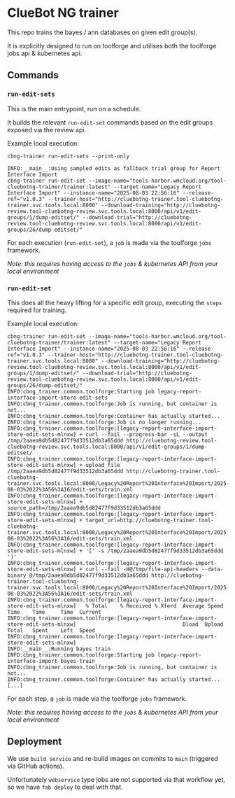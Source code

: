 # ClueBot NG trainer

This repo trains the bayes / ann databases on given edit group(s).

It is explicitly designed to run on toolforge and utilises both the toolforge jobs api & kubernetes api.

## Commands

### `run-edit-sets`

This is the main entrypoint, run on a schedule.

It builds the relevant `run-edit-set` commands based on the edit groups exposed via the review api.

Example local execution:

```
cbng-trainer run-edit-sets --print-only

INFO:__main__:Using sampled edits as fallback trial group for Report Interface Import
cbng-trainer run-edit-set --image-name="tools-harbor.wmcloud.org/tool-cluebotng-trainer/trainer:latest" --target-name="Legacy Report Interface Import" --instance-name="2025-08-03 22:56:16" --release-ref="v1.0.3" --trainer-host="http://cluebotng-trainer.tool-cluebotng-trainer.svc.tools.local:8000" --download-training="http://cluebotng-review.tool-cluebotng-review.svc.tools.local:8000/api/v1/edit-groups/1/dump-editset/" --download-trial="http://cluebotng-review.tool-cluebotng-review.svc.tools.local:8000/api/v1/edit-groups/26/dump-editset/"
```

For each execution (`run-edit-set`), a `job` is made via the toolforge `jobs` framework.

_Note: this requires having access to the `jobs` & kubernetes API from your local environment_

### `run-edit-set`

This does all the heavy lifting for a specific edit group, executing the `steps` required for training.

Example local execution:

```
cbng-trainer run-edit-set --image-name="tools-harbor.wmcloud.org/tool-cluebotng-trainer/trainer:latest" --target-name="Legacy Report Interface Import" --instance-name="2025-08-03 22:56:16" --release-ref="v1.0.3" --trainer-host="http://cluebotng-trainer.tool-cluebotng-trainer.svc.tools.local:8000" --download-training="http://cluebotng-review.tool-cluebotng-review.svc.tools.local:8000/api/v1/edit-groups/1/dump-editset/" --download-trial="http://cluebotng-review.tool-cluebotng-review.svc.tools.local:8000/api/v1/edit-groups/26/dump-editset/"
INFO:cbng_trainer.common.toolforge:Starting job legacy-report-interface-import-store-edit-sets
INFO:cbng_trainer.common.toolforge:Job is running, but container is not...
INFO:cbng_trainer.common.toolforge:Container has actually started...
INFO:cbng_trainer.common.toolforge:Job is no longer running...
INFO:cbng_trainer.common.toolforge:[legacy-report-interface-import-store-edit-sets-mlnxw] + curl --fail --progress-bar -sL --output /tmp/2aaea9db5d82477f9d33512db3a65ddd http://cluebotng-review.tool-cluebotng-review.svc.tools.local:8000/api/v1/edit-groups/1/dump-editset/
INFO:cbng_trainer.common.toolforge:[legacy-report-interface-import-store-edit-sets-mlnxw] + upload_file /tmp/2aaea9db5d82477f9d33512db3a65ddd http://cluebotng-trainer.tool-cluebotng-trainer.svc.tools.local:8000/Legacy%20Report%20Interface%20Import/2025-08-03%2022%3A56%3A16/edit-sets/train.xml
INFO:cbng_trainer.common.toolforge:[legacy-report-interface-import-store-edit-sets-mlnxw] + source_path=/tmp/2aaea9db5d82477f9d33512db3a65ddd
INFO:cbng_trainer.common.toolforge:[legacy-report-interface-import-store-edit-sets-mlnxw] + target_url=http://cluebotng-trainer.tool-cluebotng-trainer.svc.tools.local:8000/Legacy%20Report%20Interface%20Import/2025-08-03%2022%3A56%3A16/edit-sets/train.xml
INFO:cbng_trainer.common.toolforge:[legacy-report-interface-import-store-edit-sets-mlnxw] + '[' -s /tmp/2aaea9db5d82477f9d33512db3a65ddd ']'
INFO:cbng_trainer.common.toolforge:[legacy-report-interface-import-store-edit-sets-mlnxw] + curl --fail -H@/tmp/file-api-headers --data-binary @/tmp/2aaea9db5d82477f9d33512db3a65ddd http://cluebotng-trainer.tool-cluebotng-trainer.svc.tools.local:8000/Legacy%20Report%20Interface%20Import/2025-08-03%2022%3A56%3A16/edit-sets/train.xml
INFO:cbng_trainer.common.toolforge:[legacy-report-interface-import-store-edit-sets-mlnxw]   % Total    % Received % Xferd  Average Speed   Time    Time     Time  Current
INFO:cbng_trainer.common.toolforge:[legacy-report-interface-import-store-edit-sets-mlnxw]                                  Dload  Upload   Total   Spent    Left  Speed
INFO:cbng_trainer.common.toolforge:[legacy-report-interface-import-store-edit-sets-mlnxw] 
INFO:__main__:Running bayes train
INFO:cbng_trainer.common.toolforge:Starting job legacy-report-interface-import-bayes-train
INFO:cbng_trainer.common.toolforge:Job is running, but container is not...
INFO:cbng_trainer.common.toolforge:Container has actually started...
[...]
```

For each step, a `job` is made via the toolforge `jobs` framework.

_Note: this requires having access to the `jobs` & kubernetes API from your local environment_

## Deployment

We use `build service` and re-build images on commits to `main` (triggered via GitHub actions).

Unfortunately `webservice` type jobs are not supported via that workflow yet, so we have `fab deploy` to deal with that. 
